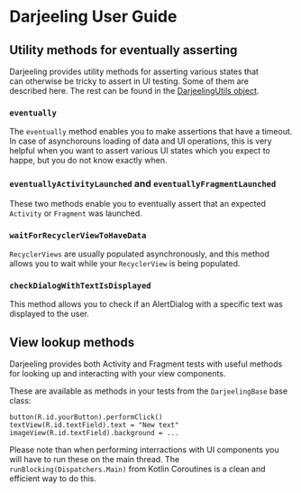 # Darjeeling User Guide

## Utility methods for eventually asserting

Darjeeling provides utility methods for asserting various states that  
can otherwise be tricky to assert in UI testing. Some of them are  
described here. The rest can be found in the [DarjeelingUtils object](https://github.com/agensdev/darjeeling/blob/main/darjeeling-android-testing/src/main/java/no/agens/darjeeling/android/DarjeelingUtils.kt).

### `eventually`

The `eventually` method enables you to make assertions that have a
timeout. In case of asynchorouns loading of data and UI operations,
this is very helpful when you want to assert various UI states which
you expect to happe, but you do not know exactly when.

### `eventuallyActivityLaunched` and `eventuallyFragmentLaunched`

These two methods enable you to eventually assert that an expected
`Activity` or `Fragment` was launched.

### `waitForRecyclerViewToHaveData`

`RecyclerViews` are usually populated asynchronously, and this method allows you to wait while your `RecyclerView` is being populated.


### `checkDialogWithTextIsDisplayed`

This method allows you to check if an AlertDialog with a specific text
was displayed to the user.

## View lookup methods

Darjeeling provides both Activity and Fragment tests with useful methods for looking up and interacting with your view components.

These are available as methods in your tests from the `DarjeelingBase` base class:

```
button(R.id.yourButton).performClick()
textView(R.id.textField).text = "New text"
imageView(R.id.textField).background = ...
```

Please note than when performing interractions with UI components you
will have to run these on the main thread. The `runBlocking(Dispatchers.Main)`
from Kotlin Coroutines is a clean and efficient way to do this.